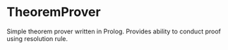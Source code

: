 # TheoremProver
Simple theorem prover written in Prolog. Provides ability to conduct proof using resolution rule.
